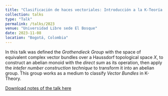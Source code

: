 ```yaml
---
title: "Clasificación de haces vectoriales: Introducción a la K-Teoría Topológica"
collection: talks
type: "Talk"
permalink: /talks/2023
venue: "Universidad Libre sede El Bosque"
date: 2023-11-08
location: "Bogotá, Colombia"
---
```


In this talk was defined the <i>Grothendieck Group</i> with the space of equivalent complex vector bundles over a Haussdorf topological space <i>X</i>, to construct an abelian monoid with the <i>direct sum</i> as its operation, then apply the <i>intefer number construction technique</i> to transform it into an abelian group. This group works as a medium to classify <i>Vector Bundles</i> in K-Theory.

[Download notes of the talk here](/files/vectorbundlesclassification.pdf)